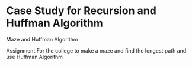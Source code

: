 # Case Study for Recursion and Huffman Algorithm 
Maze and Huffman Algorithm

Assignment For the college to make a maze and find the longest path and use Huffman Algorithm
